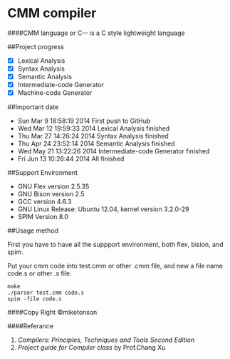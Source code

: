 CMM compiler
===============
####CMM language or C-- is a C style lightweight language

##Project progress

- [x] Lexical Analysis
- [x] Syntax Analysis 
- [x] Semantic Analysis
- [x] Intermediate-code Generator
- [x] Machine-code Generator

##Important date

* Sun Mar 9 18:58:19 2014 First push to GitHub
* Wed Mar 12 19:59:33 2014 Lexical Analysis finished
* Thu Mar 27 14:26:24 2014 Syntax Analysis finished
* Thu Apr 24 23:52:14 2014 Semantic Analysis finished
* Wed May 21 13:22:26 2014 Intermediate-code Generator finished
* Fri Jun 13 10:26:44 2014 All finished

##Support Environment

* GNU Flex version 2.5.35
* GNU Bison version 2.5
* GCC version 4.6.3
* GNU Linux Release: Ubuntu 12.04, kernel version 3.2.0-29
* SPIM Version 8.0

##Usage method

First you have to have all the suppport environment, both flex, bision, and spim.

Put your cmm code into test.cmm or other .cmm file, and new a file name code.s or other .s file.

	make
	./parser test.cmm code.s
	spim -file code.s

####Copy Right &copy;miketonson

####Referance
1. *Compilers: Principles, Techniques and Tools  Second Edition*
2. *Project guide for Compiler class* by Prof.Chang Xu
